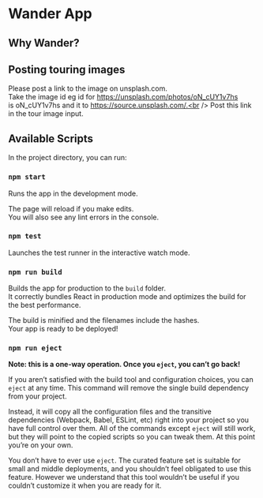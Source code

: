 # Wander App

## Why Wander?



## Posting touring images
Please post a link to the image on unsplash.com.<br />
Take the image id eg id for https://unsplash.com/photos/oN_cUY1v7hs<br />
is oN_cUY1v7hs and it to https://source.unsplash.com/.<br />
Post this link in the tour image input.

## Available Scripts

In the project directory, you can run:

### `npm start`

Runs the app in the development mode.<br />

The page will reload if you make edits.<br />
You will also see any lint errors in the console.

### `npm test`

Launches the test runner in the interactive watch mode.<br />


### `npm run build`

Builds the app for production to the `build` folder.<br />
It correctly bundles React in production mode and optimizes the build for the best performance.

The build is minified and the filenames include the hashes.<br />
Your app is ready to be deployed!

### `npm run eject`

**Note: this is a one-way operation. Once you `eject`, you can’t go back!**

If you aren’t satisfied with the build tool and configuration choices, you can `eject` at any time. This command will remove the single build dependency from your project.

Instead, it will copy all the configuration files and the transitive dependencies (Webpack, Babel, ESLint, etc) right into your project so you have full control over them. All of the commands except `eject` will still work, but they will point to the copied scripts so you can tweak them. At this point you’re on your own.

You don’t have to ever use `eject`. The curated feature set is suitable for small and middle deployments, and you shouldn’t feel obligated to use this feature. However we understand that this tool wouldn’t be useful if you couldn’t customize it when you are ready for it.



